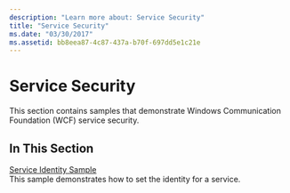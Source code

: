 ```yaml
---
description: "Learn more about: Service Security"
title: "Service Security"
ms.date: "03/30/2017"
ms.assetid: bb8eea87-4c87-437a-b70f-697dd5e1c21e
---
```

# Service Security

This section contains samples that demonstrate Windows Communication Foundation (WCF) service security.  
  
## In This Section  

 [Service Identity Sample](service-identity-sample.md)  
 This sample demonstrates how to set the identity for a service.
